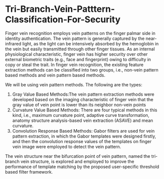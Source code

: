# Tri-Branch-Vein-Patttern-Classification-For-Security
Finger vein recognition employs vein patterns on the finger palmar side in identity
authentication. The vein pattern is generally captured by the near-infrared light, as
the light can be intensively absorbed by the hemoglobin in the vein but easily
transmitted through other finger tissues. As an internal physiological
characteristic, finger vein has higher security over other external biometric traits
(e.g., face and fingerprint) owing to difficulty in copy or steal the trait.
In finger vein recognition, the existing feature extraction methods can be classified
into two groups, i.e., non-vein pattern based methods and vein pattern based
methods.

We will be using vein pattern methods. The following are the types:
1. Gray Value Based Methods:The vein pattern extraction methods were
developed based on the imaging characteristic of finger vein that the gray value of
vein point is lower than its neighbor non-vein points
2. Curvature Value Based Methods: There are four typical methods in this kind,
i.e., maximum curvature point, adaptive curve transformation, anatomy structure
analysis-based vein extraction (ASAVE) and mean curvature.
3. Convolution Response Based Methods: Gabor filters are used for vein pattern
extraction, in which the Gabor templates were designed firstly, and then the
convolution response values of the templates on finger vein image were employed
to detect the vein pattern.

The vein structure near the bifurcation point of vein pattern, named the tri-branch
vein structure, is explored and employed to improve the performance of template
matching by the proposed user-specific threshold based filter framework.
